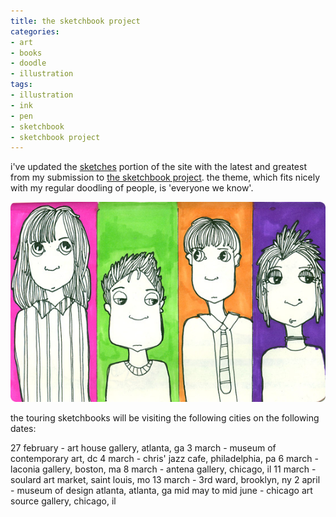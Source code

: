 ```yaml
---
title: the sketchbook project
categories:
- art
- books
- doodle
- illustration
tags:
- illustration
- ink
- pen
- sketchbook
- sketchbook project
---
```


i've updated the [sketches](http://shannonethomas.com/sketches/) portion of the site with the latest and greatest from my submission to [the sketchbook project](http://www.arthousecoop.com/sketchbookproject/). the theme, which fits nicely with my regular doodling of people, is 'everyone we know'.

[![](03/sp24.jpg)](http://shannonethomas.com/sketches/)

the touring sketchbooks will be visiting the following cities on the following dates:

27 february - art house gallery, atlanta, ga
3 march - museum of contemporary art, dc
4 march - chris' jazz cafe, philadelphia, pa
6 march - laconia gallery, boston, ma
8 march - antena gallery, chicago, il
11 march - soulard art market, saint louis, mo
13 march - 3rd ward, brooklyn, ny
2 april - museum of design atlanta, atlanta, ga
mid may to mid june - chicago art source gallery, chicago, il

